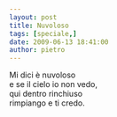 ```yaml
---
layout: post
title: Nuvoloso
tags: [speciale,]
date: 2009-06-13 18:41:00
author: pietro
---
```

Mi dici è nuvoloso<br/>e se il cielo io non vedo,<br/>qui dentro rinchiuso<br/>rimpiango e ti credo.
